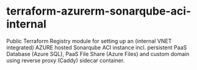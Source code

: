 # terraform-azurerm-sonarqube-aci-internal
Public Terraform Registry module for setting up an (internal VNET integrated) AZURE hosted Sonarqube ACI instance incl. persistent PaaS Database (Azure SQL), PaaS File Share (Azure Files) and custom domain using reverse proxy (Caddy) sidecar container.
